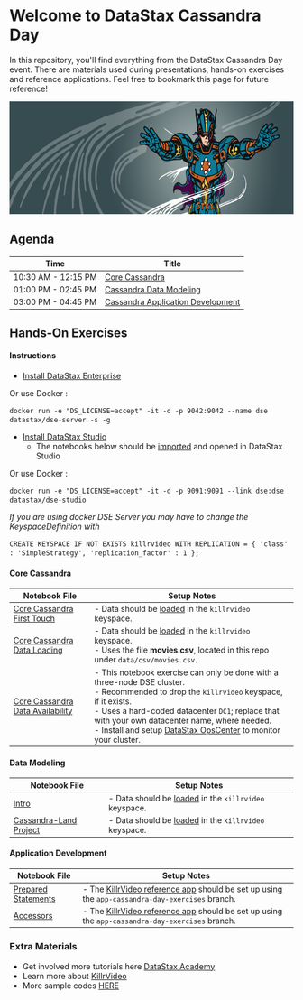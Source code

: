 Welcome to DataStax Cassandra Day
========================================

In this repository, you'll find everything from the DataStax Cassandra Day event. There are materials used during presentations, hands-on exercises and reference applications. Feel free to bookmark this page for future reference!

<img src="./img/CassandraDayBanner.png" height="200" />

## Agenda

| Time  | Title
|---|---|
| 10:30 AM - 12:15 PM  | [Core Cassandra](https://github.com/DataStax-Academy/cassandra-day-2019/blob/master/slides/Casssandra%20Day%20-%20Core%20Cassandra.pdf)  |
| 01:00 PM - 02:45 PM | [Cassandra Data Modeling](https://github.com/DataStax-Academy/cassandra-day-2019/blob/master/slides/Cassandra%20Day%20-%20Data%20Modeling.pdf)  |
| 03:00 PM - 04:45 PM | [Cassandra Application Development](https://github.com/DataStax-Academy/cassandra-day-2019/blob/master/slides/Cassandra%20Day%20-%20Application%20Development.pdf)  |

## Hands-On Exercises

#### Instructions
* [Install DataStax Enterprise](https://docs.datastax.com/en/install/doc/install60/installTOC.html)

Or use Docker :
```
docker run -e "DS_LICENSE=accept" -it -d -p 9042:9042 --name dse datastax/dse-server -s -g
```

* [Install DataStax Studio](https://docs.datastax.com/en/install/doc/install60/installStudio.html)
   - The notebooks below should be [imported](https://docs.datastax.com/en/studio/6.0/studio/importNotebook.html) and opened in DataStax Studio

Or use Docker :
```
docker run -e "DS_LICENSE=accept" -it -d -p 9091:9091 --link dse:dse datastax/dse-studio
```

_If you are using docker DSE Server you may have to change the KeyspaceDefinition with_
```
CREATE KEYSPACE IF NOT EXISTS killrvideo WITH REPLICATION = { 'class' : 'SimpleStrategy', 'replication_factor' : 1 };
```

#### Core Cassandra
| Notebook File | Setup Notes
|---|---|
| [Core Cassandra First Touch](https://github.com/DataStax-Academy/cassandra-day-2019/blob/master/notebooks/Core_Cassandra_First_Touch.studio-nb.tar) | - Data should be [loaded](https://github.com/DataStax-Academy/cassandra-day-2019/tree/master/setup/load-data) in the `killrvideo` keyspace.
| [Core Cassandra Data Loading](https://github.com/DataStax-Academy/cassandra-day-2019/blob/master/notebooks/Core_Cassandra_Data_Loading_DataStax_Cassandra_Day.studio-nb.tar) | - Data should be [loaded](https://github.com/DataStax-Academy/cassandra-day-2019/tree/master/setup/load-data) in the `killrvideo` keyspace.<br> - Uses the file **movies.csv**, located in this repo under `data/csv/movies.csv`.
| [Core Cassandra Data Availability](https://github.com/DataStax-Academy/cassandra-day-2019/blob/master/notebooks/Core_Cassandra_Data_Availability_DataStax_Cassandra_Day.studio-nb.tar) | - This notebook exercise can only be done with a three-node DSE cluster.<br> - Recommended to drop the `killrvideo` keyspace, if it exists.<br>- Uses a hard-coded datacenter `DC1`; replace that with your own datacenter name, where needed.<br> - Install and setup [DataStax OpsCenter](https://docs.datastax.com/en/install/doc/install60/opscInstallOpsc.html) to monitor your cluster.

#### Data Modeling
| Notebook File | Setup Notes
|---|---|
| [Intro](https://github.com/DataStax-Academy/cassandra-day-2019/blob/master/notebooks/Data_Modeling_Data_Modeling_Intro_DataStax_Cassandra_Day.studio-nb.tar) | - Data should be [loaded](https://github.com/DataStax-Academy/cassandra-day-2019/tree/master/setup/load-data) in the `killrvideo` keyspace.
| [Cassandra-Land Project](https://github.com/DataStax-Academy/cassandra-day-2019/blob/master/notebooks/Data_Modeling_Cassandra-Land_Project.studio-nb.tar) | - Data should be [loaded](https://github.com/DataStax-Academy/cassandra-day-2019/tree/master/setup/load-data) in the `killrvideo` keyspace.

#### Application Development
| Notebook File | Setup Notes
|---|---|
| [Prepared Statements](https://github.com/DataStax-Academy/cassandra-day-2019/blob/master/notebooks/Application_Development_Prepared_Statements.studio-nb.tar) | - The [KillrVideo reference app](https://killrvideo.github.io/docs/languages/java/) should be set up using the `app-cassandra-day-exercises` branch.
| [Accessors](https://github.com/DataStax-Academy/cassandra-day-2019/blob/master/notebooks/Application_Development_Accessors.studio-nb.tar) | - The [KillrVideo reference app](https://killrvideo.github.io/docs/languages/java/) should be set up using the `app-cassandra-day-exercises` branch.

### Extra Materials

* Get involved more tutorials here [DataStax Academy](https://academy.datastax.com/)
* Learn more about [KillrVideo](https://github.com/killrvideo)
* More sample codes [HERE](https://github.com/DataStaxCodeSamples)
